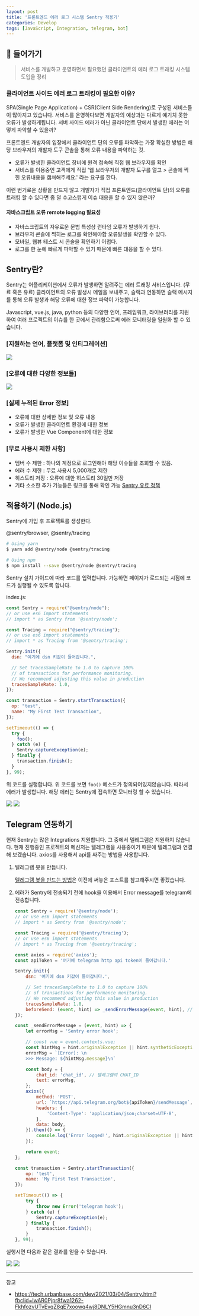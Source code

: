 ```yaml
---
layout: post
title: '프론트엔드 에러 로그 시스템 Sentry 적용기'
categories: Develop
tags: [JavaScript, Integration, telegram, bot]
---
```


## 📖 들어가기

> 서비스를 개발하고 운영하면서 필요했던 클라이언트의 에러 로그 트래킹 시스템 도입을 정리

### 클라이언트 사이드 에러 로그 트래킹이 필요한 이유?

SPA(Single Page Application) + CSR(Client Side Rendering)로 구성된 서비스들이 많아지고 있습니다. 서비스를 운영하다보면 개발자의 예상과는 다르게 예기치 못한 오류가 발생하게됩니다. 서버 사이드 에러가 아닌 클라이언트 단에서 발생한 에러는 어떻게 파악할 수 있을까?

프론트엔드 개발자의 입장에서 클라이언트 단의 오류를 파악하는 가장 확실한 방법은 해당 브라우저의 개발자 도구 콘솔을 통해 오류 내용을 파악하는 것.

-   오류가 발생한 클라이언트 장비에 원격 접속해 직접 웹 브라우저를 확인
-   서비스를 이용중인 고객에게 직접 '웹 브라우저의 개발자 도구를 열고 > 콘솔에 찍힌 오류내용을 캡쳐해주세요.' 라는 요구를 한다.

이런 번거로운 상황을 만드지 않고 개발자가 직접 프론트엔드(클라이언트 단)의 오류를 트래킹 할 수 있다면 좀 덜 수고스럽게 이슈 대응을 할 수 있지 않은까?

#### 자바스크립트 오류 remote logging 필요성

- 자바스크립트의 자유로운 문법 특성상 런타임 오류가 발생하기 쉽다.
- 브라우저 콘솔에 찍히는 로그를 확인해야함 오류발생을 확인할 수 있다.
- 모바일, 웹뷰 테스트 시 콘솔을 확인하기 어렵다.
- 로그를 한 눈에 빠르게 파악할 수 있기 때문에 빠른 대응을 할 수 있다.


## Sentry란?

Sentry는 어플리케이션에서 오류가 발생하면 알려주는 에러 트래킹 서비스입니다. (무료 혹은 유료) 클라이언트의 오류 발생시 메일을 보내주고, 슬랙과 연동하면 슬랙 메시지를 통해 오류 발생과 해당 오류에 대한 정보 파악이 가능합니다.

Javascript, vue.js, java, python 등의 다양한 언어, 프레임워크, 라이브러리를 지원하여 여러 프로젝트의 이슈를 한 곳에서 관리함으로써 에러 모니터링을 일원화 할 수 있습니다.

### [지원하는 언어, 플랫폼 및 인티그레이션]

![](/assets/posts/frontend-err-log-system-sentry/1.png)

### [오류에 대한 다양한 정보들]

![](/assets/posts/frontend-err-log-system-sentry/2.png)


### [실제 누적된 Error 정보]

- 오류에 대한 상세한 정보 및 오류 내용
- 오류가 발생한 클라이언트 환경에 대한 정보
- 오류가 발생한 Vue Component에 대한 정보

### [무료 사용시 제한 사항]

- 멤버 수 제한 : 하나의 계정으로 로그인해야 해당 이슈들을 조회할 수 있음.
- 에러 수 제한 : 무료 사용시 5,000개로 제한
- 히스토리 저장 : 오류에 대한 히스토리 30일만 저장
- 기타 소소한 추가 기능들은 링크를 통해 확인 가능 [Sentry 유료 정책](https://sentry.io/pricing/)


## 적용하기 (Node.js)

Sentry에 가입 후 프로젝트를 생성한다.

@sentry/browser, @sentry/tracing
```bash
# Using yarn
$ yarn add @sentry/node @sentry/tracing

# Using npm
$ npm install --save @sentry/node @sentry/tracing
```

Sentry 설치 가이드에 따라 코드를 입력합니다. 가능하면 페이지가 로드되는 시점에 코드가 실행될 수 있도록 합니다.

index.js:
```js
const Sentry = require("@sentry/node");
// or use es6 import statements
// import * as Sentry from '@sentry/node';

const Tracing = require("@sentry/tracing");
// or use es6 import statements
// import * as Tracing from '@sentry/tracing';

Sentry.init({
  dsn: "여기에 dsn 키값이 들어갑니다.",

  // Set tracesSampleRate to 1.0 to capture 100%
  // of transactions for performance monitoring.
  // We recommend adjusting this value in production
  tracesSampleRate: 1.0,
});

const transaction = Sentry.startTransaction({
  op: "test",
  name: "My First Test Transaction",
});

setTimeout(() => {
  try {
    foo();
  } catch (e) {
    Sentry.captureException(e);
  } finally {
    transaction.finish();
  }
}, 99);
```

위 코드를 실행합니다. 위 코드를 보면 `foo()` 메소드가 정의되어있지않습니다. 따라서 에러가 발생합니다. 해당 에러는 Sentry에 접속하면 모니터링 할 수 있습니다.

![](/assets/posts/frontend-err-log-system-sentry/3.png)
![](/assets/posts/frontend-err-log-system-sentry/4.png)


## Telegram 연동하기

현재 Sentry는 많은 Integrations 지원합니다. 그 중에서 텔레그램은 지원하지 않습니다. 현재 진행중인 프로젝트의 메신저는 텔레그램을 사용중이기 때문에 텔레그램과 연결해 보겠습니다. axios를 사용해서 api를 싸주는 방법을 사용합니다.

1. 텔레그램 봇을 만듭니다.

    [텔레그램 봇을 만드는 방법](https://253eosam.github.io/integration/2021/03/15/make-telegram-bot/)은 이전에 써놓은 포스트를 참고해주시면 좋겠습니다.


2. 에러가 Sentry에 전송되기 전에 hook을 이용해서 Error message를 telegram에 전송합니다.

    ```js
    const Sentry = require('@sentry/node');
    // or use es6 import statements
    // import * as Sentry from '@sentry/node';

    const Tracing = require('@sentry/tracing');
    // or use es6 import statements
    // import * as Tracing from '@sentry/tracing';

    const axios = require('axios');
    const apiToken = '여기에 telegram http api token이 들어갑니다.'

    Sentry.init({
        dsn: '여기에 dsn 키값이 들어갑니다.',

        // Set tracesSampleRate to 1.0 to capture 100%
        // of transactions for performance monitoring.
        // We recommend adjusting this value in production
        tracesSampleRate: 1.0,
        beforeSend: (event, hint) => _sendErrorMessage(event, hint), // 에러를 Sentry에게 전달하기 전 처리할 수 있는 hook
    });

    const _sendErrorMessage = (event, hint) => {
        let errorMsg = 'Sentry error hook';

        // const vue = event.contexts.vue;
        const hintMsg = hint.originalException || hint.syntheticException;
        errorMsg = `[Error]: \n
        >>> Message: ${hintMsg.message}\n`

        const body = {
            chat_id: 'chat_id', // 텔레그램의 CHAT_ID
            text: errorMsg,
        };
        axios({
            method: 'POST',
            url: `https://api.telegram.org/bot${apiToken}/sendMessage`,
            headers: {
                'Content-Type': 'application/json;charset=UTF-8',
            },
            data: body,
        }).then(() => {
            console.log('Error logged!', hint.originalException || hint.syntheticException);
        });

        return event;
    };

    const transaction = Sentry.startTransaction({
        op: 'test',
        name: 'My First Test Transaction',
    });

    setTimeout(() => {
        try {
            throw new Error('telegram hook');
        } catch (e) {
            Sentry.captureException(e);
        } finally {
            transaction.finish();
        }
    }, 99);
    ```

실행시면 다음과 같은 결과를 얻을 수 있습니다.

![](/assets/posts/frontend-err-log-system-sentry/6.png)
![](/assets/posts/frontend-err-log-system-sentry/7.png)

---

참고

- <https://tech.urbanbase.com/dev/2021/03/04/Sentry.html?fbclid=IwAR0Pjpr8fwa1262-FkhfozvUTvEvqZ8qE7xoowq4wj8DNLY5HGmnu3nD6CI>
